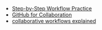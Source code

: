 -   [Step-by-Step Workflow Practice](https://github.com/bgoonzbelgium/git-github-practice)
-   [GitHub for Collaboration](https://mozilla.github.io/open-leadership-training-series/articles/github-for-collaboration/)
-   [collaborative workflows explained](https://www.atlassian.com/git/tutorials/comparing-workflows)
